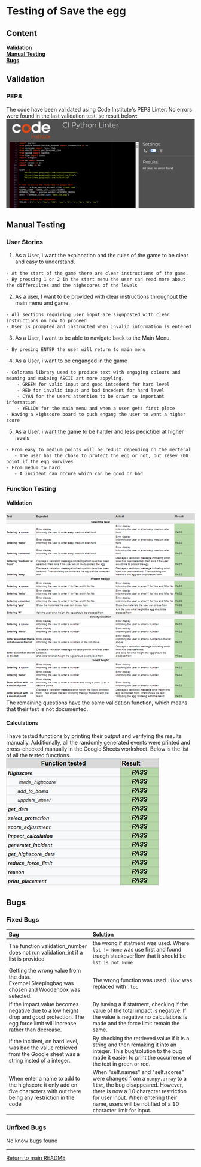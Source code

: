 # Testing of Save the egg

## Content
**[Validation](#validation)** <br>
**[Manual Testing](#manual-testing)**<br>
**[Bugs](#bugs)**

## Validation
### PEP8
The code have been validated using Code Institute's PEP8 Linter. No errors were found in the last validation test, se result below:
![Result PEP8 validation](images/PEP8-validation.png) 

## Manual Testing
### User Stories 

  1. As a User, i want the explanation and the rules of the game to be clear and easy to understand.
  
    - At the start of the game there are clear instructions of the game.
    - By pressing 1 or 2 in the start menu the user can read more about the differcultes and the highscores of the levels

  2. As a user, I want to be provided with clear instructions throughout the main menu and game.

    - All sections requiring user input are signposted with clear instructions on how to proceed
    - User is prompted and instructed when invalid information is entered

  3. As a User, I want to be able to navigate back to the Main Menu.

    - By presing ENTER the user will return to main menu

  4. As a User, i want to be enganged in the game

    - Colorama library used to produce text with engaging colours and meaning and makeing ASCII art more appyling.
        - GREEN for valid input and good intcedent for hard level
        - RED for invalid input and bad incedent for hard level
        - CYAN for the users attention to be drawn to important information
        - YELLOW for the main menu and when a user gets first place
    - Having a Highscore board to push engang the user to want a higher score

  5. As a User, i want the game to be harder and less pedictibel at higher levels
    
    - From easy to medium points will be redust depending on the merteral
       - The user has the chose to protect the egg or not, but resev 200 point if the egg survives
    - From medum to hard 
       - A incident can occure which can be good or bad

### Function Testing
#### Validation
![Validation list](images/Validations.png) <br>
The remaining questions have the same validation function, which means that their test is not documented.

#### Calculations
I have tested functions by printing their output and verifying the results manually. Additionally, all the randomly generated events were printed and cross-checked manually in the Google Sheets worksheet. Below is the list of all the tested functions.<br>
![Table of all the tested functions](images/test_functions.png)
## Bugs
### Fixed Bugs

|Bug           |Solution             |
|:----|:-----|
|The function validation_number does not run validation_int if a list is provided | the wrong if statment was used. Where `lst != None` was use first and found truogh stackoverflow that it should be `lst is not None`|
|Getting the wrong value from the data.<br> Exempel Sleepingbag was chosen and Woodenbox was selected. | The wrong function was used `.iloc` was replaced with `.loc`|
|If the impact value becomes negative due to a low height drop and good protection. The egg force limit will increase rather than decrease. |By having a if statment, checking if the value of the total impact is negative. If the value is negative no calculations is made and the force limit remain the same.       |
|If the incident, on hard level, was bad the value retrieved from the Google sheet was a string insted of a integer.|By checking the retrieved value if it is a string and then remaking it into an integer. This bug/solution to the bug made it easier to print the occurrence of the text in green or red.|
|When enter a name to add to the highscore it only add en five characters with out there being any restriction in the code|When "self.names" and "self.scores" were changed from a `numpy.array` to a `list`, the bug disappeared. However, there is now a 10 character restriction for user input. When entering their name, users will be notified of a 10 character limit for input.|



### Unfixed Bugs
No know bugs found

--------------------

[Return to main README](/README.md)